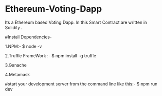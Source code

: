 # Ethereum-Voting-Dapp
Its a Ethereum based Voting Dapp. In this Smart Contract are written in Solidity .


#Install Dependencies-



1.NPM:-          $ node -v


2.Truffle FrameWork :-       $ npm install -g truffle


3.Ganache


4.Metamask



#start your development server from the command line like this:-       $ npm run dev
